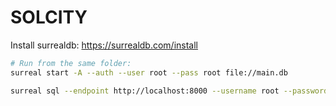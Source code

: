 # SOLCITY

Install surrealdb: https://surrealdb.com/install

```sh
# Run from the same folder:
surreal start -A --auth --user root --pass root file://main.db
```

```sh
surreal sql --endpoint http://localhost:8000 --username root --password YoURS3CR3T --namespace solcitydev --database solcitydev --pretty
```
